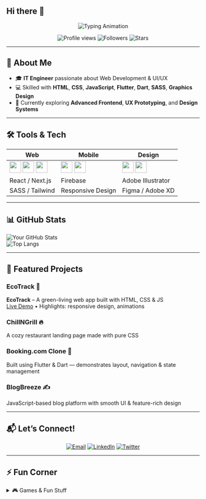 ## Hi there 👋

<!--
**Anushkaa-80/Anushkaa-80** is a ✨ _special_ ✨ repository because its `README.md` (this file) appears on your GitHub profile.

Here are some ideas to get you started:

- 🔭 I’m currently working on ...
- 🌱 I’m currently learning ...
- 👯 I’m looking to collaborate on ...
- 🤔 I’m looking for help with ...
- 💬 Ask me about ...
- 📫 How to reach me: ...
- 😄 Pronouns: ...
- ⚡ Fun fact: ...
-->

<!-- Banner Animation -->
<p align="center">
  <img src="https://readme-typing-svg.herokuapp.com?font=Fira+Code&size=24&color=FF69B4&center=true&vCenter=true&width=600&height=50&lines=Hi,+I'm+Anushka!;IT+Engineer+|+Web+Dev+|+UI%2FUX+Designer" alt="Typing Animation" />
</p>

<!-- Emoji Highlights -->
<p align="center">
  <img src="https://komarev.com/ghpvc/?username=Anushkaa-80&color=brightgreen" alt="Profile views" />
  <img src="https://img.shields.io/github/followers/Anushkaa-80?label=Follow&style=social" alt="Followers" />
  <img src="https://img.shields.io/github/stars/Anushkaa-80?style=social" alt="Stars" />
</p>

---

## 🚀 About Me
- 🎓 **IT Engineer** passionate about Web Development & UI/UX
- 💻 Skilled with **HTML**, **CSS**, **JavaScript**, **Flutter**, **Dart**, **SASS**, **Graphics Design**
- 🌱 Currently exploring **Advanced Frontend**, **UX Prototyping**, and **Design Systems**

---

## 🛠️ Tools & Tech

| Web | Mobile | Design |
|-----|--------|--------|
| <img src="https://cdn.simpleicons.org/html5/E34F26" width="30"/> <img src="https://cdn.simpleicons.org/css3/1572B6" width="30"/> <img src="https://cdn.simpleicons.org/javascript/F7DF1E" width="30"/> | <img src="https://cdn.simpleicons.org/flutter/02569B" width="30"/> <img src="https://cdn.simpleicons.org/dart/0175C2" width="30"/> | <img src="https://cdn.simpleicons.org/figma/F24E1E" width="30"/> <img src="https://cdn.simpleicons.org/photoshop/31A8FF" width="30"/> |
| React / Next.js | Firebase | Adobe Illustrator |
| SASS / Tailwind | Responsive Design | Figma / Adobe XD |

---

## 📊 GitHub Stats

![Your GitHub Stats](https://github-readme-stats.vercel.app/api?username=Anushkaa-80&show_icons=true&theme=radical)  
![Top Langs](https://github-readme-stats.vercel.app/api/top-langs/?username=Anushkaa-80&layout=compact&theme=radical)

---

## 📂 Featured Projects

### EcoTrack 🌿  
**EcoTrack** – A green-living web app built with HTML, CSS & JS  
[Live Demo](https://anushka3204.github.io/Eco-track1_app/) • Highlights: responsive design, animations

### ChillNGrill 🔥  
A cozy restaurant landing page made with pure CSS

### Booking.com Clone 🏨  
Built using Flutter & Dart — demonstrates layout, navigation & state management

### BlogBreeze ✍️  
JavaScript-based blog platform with smooth UI & feature-rich design

---

## 📬 Let’s Connect!

<div align="center">
  <a href="mailto:anushka7053@gmail.com" target="_blank"><img src="https://img.shields.io/badge/📧 Email-blue?style=flat&logo=gmail" alt="Email"/></a>
  <a href="https://www.linkedin.com/in/your-linkedin" target="_blank"><img src="https://img.shields.io/badge/🔗 LinkedIn-blue?style=flat&logo=linkedin" alt="LinkedIn"/></a>
  <a href="https://twitter.com/your-twitter" target="_blank"><img src="https://img.shields.io/badge/🐦 Twitter-blue?style=flat&logo=twitter" alt="Twitter"/></a>
</div>

---

## ⚡ Fun Corner

<details>
  <summary>🎮️ Games & Fun Stuff</summary>

- 💬 **Guestbook**: Drop me a note with [GitHub Actions Guestbook](#)
- 📈 **Hit Counter**: See how many of you visit!
- 🎮 **Mini-Game**: Play a Connect‑4 or Chess game embedded via GitHub Actions
</details>
